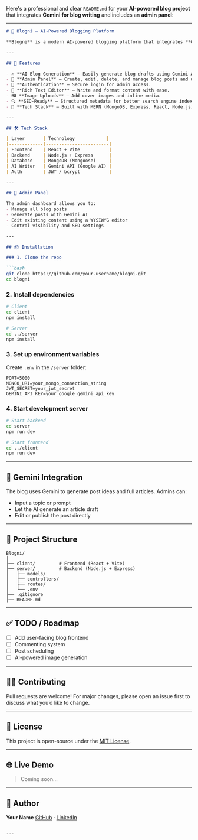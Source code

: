 Here's a professional and clear `README.md` for your **AI-powered blog project** that integrates **Gemini for blog writing** and includes an **admin panel**:

---

````markdown
# 🧠 Blogni — AI-Powered Blogging Platform

**Blogni** is a modern AI-powered blogging platform that integrates **Gemini** (by Google) to generate blog content intelligently. It comes with a full-featured **admin panel** for managing posts, users, and content — perfect for developers, writers, or content teams looking to streamline publishing with the help of generative AI.

---

## 🚀 Features

- ✍️ **AI Blog Generation** — Easily generate blog drafts using Gemini API.
- 📂 **Admin Panel** — Create, edit, delete, and manage blog posts and users.
- 🔐 **Authentication** — Secure login for admin access.
- 🧾 **Rich Text Editor** — Write and format content with ease.
- 🖼️ **Image Uploads** — Add cover images and inline media.
- 🔍 **SEO-Ready** — Structured metadata for better search engine indexing.
- 🧱 **Tech Stack** — Built with MERN (MongoDB, Express, React, Node.js).

---

## 🛠️ Tech Stack

| Layer       | Technology            |
|-------------|------------------------|
| Frontend    | React + Vite           |
| Backend     | Node.js + Express      |
| Database    | MongoDB (Mongoose)     |
| AI Writer   | Gemini API (Google AI) |
| Auth        | JWT / bcrypt           |

---

## 📸 Admin Panel

The admin dashboard allows you to:
- Manage all blog posts
- Generate posts with Gemini AI
- Edit existing content using a WYSIWYG editor
- Control visibility and SEO settings

---

## 📦 Installation

### 1. Clone the repo

```bash
git clone https://github.com/your-username/blogni.git
cd blogni
````

### 2. Install dependencies

```bash
# Client
cd client
npm install

# Server
cd ../server
npm install
```

### 3. Set up environment variables

Create `.env` in the `/server` folder:

```env
PORT=5000
MONGO_URI=your_mongo_connection_string
JWT_SECRET=your_jwt_secret
GEMINI_API_KEY=your_google_gemini_api_key
```

### 4. Start development server

```bash
# Start backend
cd server
npm run dev

# Start frontend
cd ../client
npm run dev
```

---

## 🧠 Gemini Integration

The blog uses Gemini to generate post ideas and full articles. Admins can:

* Input a topic or prompt
* Let the AI generate an article draft
* Edit or publish the post directly

---

## 📁 Project Structure

```
Blogni/
│
├── client/         # Frontend (React + Vite)
├── server/         # Backend (Node.js + Express)
│   ├── models/
│   ├── controllers/
│   ├── routes/
│   └── .env
├── .gitignore
├── README.md
```

---

## ✅ TODO / Roadmap

* [ ] Add user-facing blog frontend
* [ ] Commenting system
* [ ] Post scheduling
* [ ] AI-powered image generation

---

## 🧑‍💻 Contributing

Pull requests are welcome! For major changes, please open an issue first to discuss what you’d like to change.

---

## 📄 License

This project is open-source under the [MIT License](LICENSE).

---

## 🌐 Live Demo

> Coming soon...

---

## 👤 Author

**Your Name**
[GitHub](https://github.com/sahilmd01) · [LinkedIn](https://linkedin.com/in/codewithkinu)

```

---

